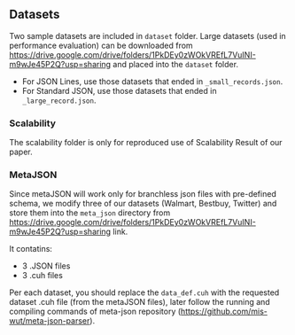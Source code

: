 ## Datasets
Two sample datasets are included in `dataset` folder. Large datasets (used in performance evaluation) can be downloaded from https://drive.google.com/drive/folders/1PkDEy0zWOkVREfL7VuINI-m9wJe45P2Q?usp=sharing and placed into the `dataset` folder. 

- For JSON Lines, use those datasets that ended in `_small_records.json`. 
- For Standard JSON, use those datasets that ended in `_large_record.json`.


### Scalability 

The scalability folder is only for reproduced use of Scalability Result of our paper.


### MetaJSON
Since metaJSON will work only for branchless json files with pre-defined schema, we modify three of our datasets (Walmart, Bestbuy, Twitter) and store them into the `meta_json` directory from https://drive.google.com/drive/folders/1PkDEy0zWOkVREfL7VuINI-m9wJe45P2Q?usp=sharing link. 

It contatins: 
- 3 .JSON files
- 3 .cuh files

Per each dataset, you should replace the `data_def.cuh` with the requested dataset .cuh file (from the metaJSON files), later follow the running and compiling commands of meta-json repository (https://github.com/mis-wut/meta-json-parser).